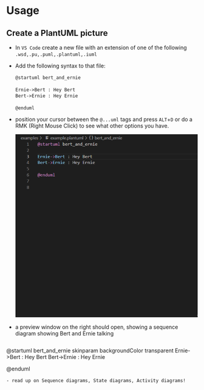 # Usage


## Create a PlantUML picture

- In `VS Code` create a new file with an extension of one of the following `.wsd,.pu,.puml,.plantuml,.iuml`
- Add the following syntax to that file:
  ```
  @startuml bert_and_ernie

  Ernie->Bert : Hey Bert
  Bert->Ernie : Hey Ernie

  @enduml
  ```
- position your cursor between the `@...uml` tags and press `ALT`+`D` or do a RMK (Right Mouse Click) to see what other options you have.

   ![VSCodePlantUmlPreview](./images/code_plantuml_render.gif "PlantUML preview")

- a preview window on the right should open, showing a sequence diagram showing Bert and Ernie talking
  
  ```plantuml
 @startuml bert_and_ernie
 skinparam backgroundColor transparent
 Ernie->Bert : Hey Bert
 Bert->Ernie : Hey Ernie

 @enduml
 ``` 
 - read up on Sequence diagrams, State diagrams, Activity diagrams!